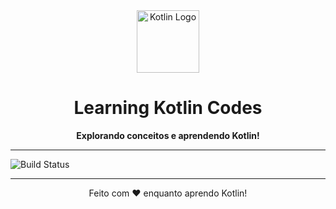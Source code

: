<div align="center">
  <img src="https://upload.wikimedia.org/wikipedia/commons/7/74/Kotlin_Icon.png" alt="Kotlin Logo" width="100" />

  # Learning Kotlin Codes
  **Explorando conceitos e aprendendo Kotlin!**
</div>

---
![Build Status](https://img.shields.io/badge/build-passing-brightgreen)

---

<div align="center">
  Feito com ❤️ enquanto aprendo Kotlin!
</div>
